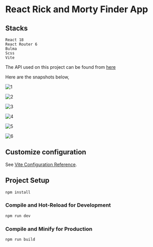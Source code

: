 # React Rick and Morty Finder App

## Stacks

```
React 18
React Router 6
Bulma
Scss
Vite
```

The API used on this project can be found from <a href="https://rickandmortyapi.com/" target="_blank">here</a>

Here are the snapshots below,

![1](https://user-images.githubusercontent.com/67799995/231948210-bebdf678-c66b-46be-8452-8ed42c9c77f1.png)

![2](https://user-images.githubusercontent.com/67799995/231948216-cfd1c541-bfd6-4258-9af9-1f086f7b311b.png)

![3](https://user-images.githubusercontent.com/67799995/231948217-7048b159-d438-4cc7-8ec6-6c374a5b3db2.png)

![4](https://user-images.githubusercontent.com/67799995/231948220-2a4ae203-64f8-4915-a5b9-b52ea1f64acf.png)

![5](https://user-images.githubusercontent.com/67799995/231948222-8b4ac586-8c25-4e10-8014-9c66452ca9e5.png)

![6](https://user-images.githubusercontent.com/67799995/231948227-186654f3-6915-46f0-980c-dd13dddbce9e.png)

## Customize configuration

See [Vite Configuration Reference](https://vitejs.dev/config/).

## Project Setup

```sh
npm install
```

### Compile and Hot-Reload for Development

```sh
npm run dev
```

### Compile and Minify for Production

```sh
npm run build
```
